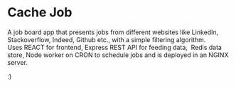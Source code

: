 # Cache Job  


A job board app that presents jobs from different websites like LinkedIn, Stackoverflow, Indeed, Github etc., with a simple filtering algorithm. 
Uses REACT for frontend, 
Express REST API for feeding data, 
Redis data store, Node worker on CRON to schedule jobs and is deployed in an NGINX server.

:)
